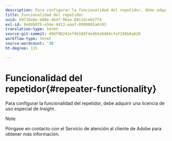 ```yaml
---
description: Para configurar la funcionalidad del repetidor, debe adquirir una licencia de uso especial de Insight .
title: Funcionalidad del repetidor
uuid: b971be6e-b88e-4bd7-96aa-8811dceb37f4
exl-id: 0e88b8f6-e34e-4813-aaaf-0909801a6c03
translation-type: tm+mt
source-git-commit: d9df90242ef96188f4e4b5e6d04cfef196b0a628
workflow-type: tm+mt
source-wordcount: '36'
ht-degree: 11%

---
```


# Funcionalidad del repetidor{#repeater-functionality}

Para configurar la funcionalidad del repetidor, debe adquirir una licencia de uso especial de Insight .

>[!NOTE]
>
>Póngase en contacto con el Servicio de atención al cliente de Adobe para obtener más información.
